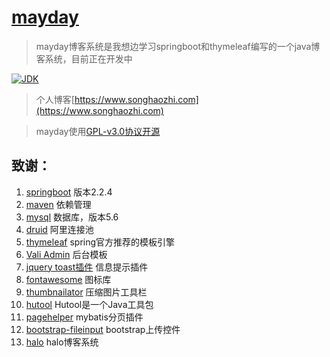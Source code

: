 <h1><a href="#">mayday</a></h1>

>mayday博客系统是我想边学习springboot和thymeleaf编写的一个java博客系统，目前正在开发中

[![JDK](https://img.shields.io/badge/jdk-1.8-green.svg)](#)

>个人博客[https://www.songhaozhi.com](https://www.songhaozhi.com)

>mayday使用[GPL-v3.0协议开源](https://gitee.com/song_haozhi/mayday/blob/master/LICENSE)

## 致谢：
 1. [springboot](http://spring.io/projects/spring-boot) 版本2.2.4
 2. [maven](http://maven.apache.org/)  依赖管理
 3. [mysql](https://www.mysql.com/) 数据库，版本5.6
 4. [druid](https://github.com/alibaba/druid/) 阿里连接池
 5. [thymeleaf](https://www.thymeleaf.org/) spring官方推荐的模板引擎
 6. [Vali Admin](https://github.com/pratikborsadiya/vali-admin) 后台模板
 7. [jquery toast插件](http://www.jqueryfuns.com/resource/2412) 信息提示插件
 8. [fontawesome](http://www.fontawesome.com.cn/faicons/) 图标库
 9. [thumbnailator](https://github.com/coobird/thumbnailator) 压缩图片工具栏
 10. [hutool](http://hutool.mydoc.io/) Hutool是一个Java工具包
 11. [pagehelper](https://pagehelper.github.io/) mybatis分页插件
 12. [bootstrap-fileinput](https://github.com/kartik-v/bootstrap-fileinput) bootstrap上传控件
 13. [halo](https://github.com/ruibaby/halo)  halo博客系统